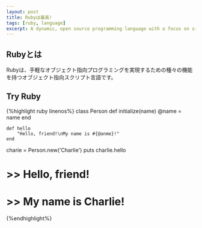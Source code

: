 ```yaml
---
layout: post
title: Rubyは最高!
tags: [ruby, language]
excerpt: A dynamic, open source programming language with a focus on simplicity and productivity.
---
```


## Rubyとは
Rubyは、手軽なオブジェクト指向プログラミングを実現するための種々の機能を持つオブジェクト指向スクリプト言語です。

## Try Ruby
{%highlight ruby linenos%}
class Person
    def initialize(name)
        @name = name
    end

    def hello
        "Hello, friend!\nMy name is #{@anme}!"
    end

charie = Person.new('Charlie')
puts charlie.hello

# >> Hello, friend!
# >> My name is Charlie!
{%endhighlight%}

<!--coment out>

